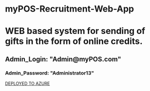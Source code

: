 # myPOS-Recruitment-Web-App
<h1>WEB based system for sending of gifts in the form of online credits.</h1>

<h2>Admin_Login: "Admin@myPOS.com"</h2>
<h3>Admin_Password: "Administrator13"</h3>

[DEPLOYED TO AZURE]([https://link-url-here.org](https://myposcredits.azurewebsites.net/))

